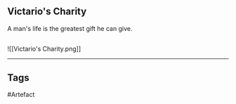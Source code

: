 ## Victario's Charity
A man's life is the greatest gift he can give.
## 
![[Victario's Charity.png]]

---
## Tags
#Artefact